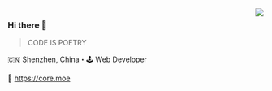 <img align="right" src="https://github-readme-stats.vercel.app/api?username=kotoyuuko&show_icons=true&icon_color=805AD5&text_color=718096&bg_color=ffffff&hide_title=true" />

### Hi there 👋

> CODE IS POETRY

🇨🇳 Shenzhen, China・🕹 Web Developer

🔗 https://core.moe
